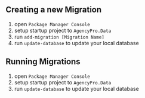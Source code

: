 

Creating a new Migration
---
1) open `Package Manager Console`
2) setup startup project to `AgencyPro.Data`
3) run `add-migration [Migration Name]`
4) run `update-database` to update your local database


Running Migrations
---
1) open `Package Manager Console`
2) setup startup project to `AgencyPro.Data`
3) run `update-database` to update your local database